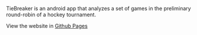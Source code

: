 TieBreaker is an android app that analyzes a set of games in the preliminary round-robin of a hockey tournament.

View the website in [Github Pages](https://jeb2112.github.io/tiebreaker)